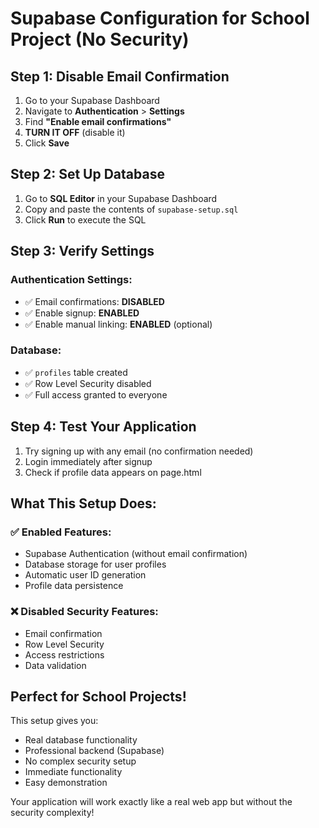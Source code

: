 # Supabase Configuration for School Project (No Security)

## Step 1: Disable Email Confirmation

1. Go to your Supabase Dashboard
2. Navigate to **Authentication** > **Settings**
3. Find **"Enable email confirmations"**
4. **TURN IT OFF** (disable it)
5. Click **Save**

## Step 2: Set Up Database

1. Go to **SQL Editor** in your Supabase Dashboard
2. Copy and paste the contents of `supabase-setup.sql`
3. Click **Run** to execute the SQL

## Step 3: Verify Settings

### Authentication Settings:
- ✅ Email confirmations: **DISABLED**
- ✅ Enable signup: **ENABLED**
- ✅ Enable manual linking: **ENABLED** (optional)

### Database:
- ✅ `profiles` table created
- ✅ Row Level Security disabled
- ✅ Full access granted to everyone

## Step 4: Test Your Application

1. Try signing up with any email (no confirmation needed)
2. Login immediately after signup
3. Check if profile data appears on page.html

## What This Setup Does:

### ✅ Enabled Features:
- Supabase Authentication (without email confirmation)
- Database storage for user profiles
- Automatic user ID generation
- Profile data persistence

### ❌ Disabled Security Features:
- Email confirmation
- Row Level Security
- Access restrictions
- Data validation

## Perfect for School Projects!

This setup gives you:
- Real database functionality
- Professional backend (Supabase)
- No complex security setup
- Immediate functionality
- Easy demonstration

Your application will work exactly like a real web app but without the security complexity!
